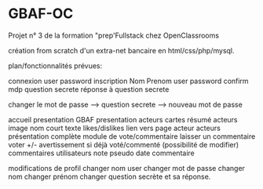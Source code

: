 # GBAF-OC
Projet n° 3 de la formation "prep'Fullstack chez OpenClassrooms

création from scratch d'un extra-net bancaire en html/css/php/mysql.

plan/fonctionnalités prévues:

connexion
	user
	password
inscription
	Nom
	Prenom
	user
	password
	confirm mdp
	question secrete
	réponse à question secrete
	
changer le mot de passe --> question secrete --> nouveau mot de passe

accueil
	presentation GBAF
	presentation acteurs
		cartes résumé acteurs
			image
			nom
			court texte
			likes/dislikes
			lien vers page acteur
acteurs
	présentation complète
	module de vote/commentaire
		laisser un commentaire
		voter +/-
		avertissement si déjà voté/commenté
		(possibilité de modifier)
	commentaires utilisateurs
		note
		pseudo
		date
		commentaire

modifications de profil
	changer nom user
	changer mot de passe
	changer nom
	changer prénom
	changer question secrète et sa réponse.
